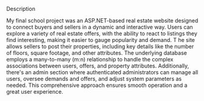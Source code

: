 Description

My final school project was an ASP.NET-based real estate website designed to connect buyers and sellers in a dynamic and interactive way. 
Users can explore a variety of real estate offers, with the ability to react to listings they find interesting, making it easier to gauge popularity and demand. T
he site allows sellers to post their properties, including key details like the number of floors, square footage, and other attributes. 
The underlying database employs a many-to-many (m:n) relationship to handle the complex associations between users, offers, and property attributes. Additionally, 
there's an admin section where authenticated administrators can manage all users, oversee demands and offers, and adjust system parameters as needed. This comprehensive approach ensures smooth operation and a great user experience.

